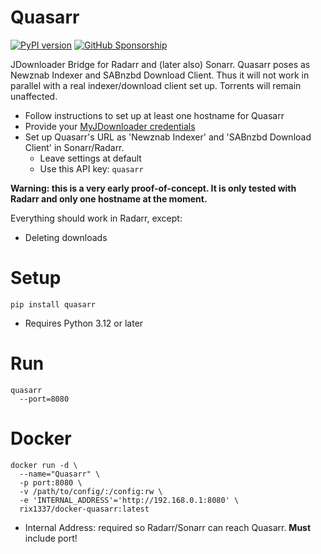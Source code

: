 # Quasarr

[![PyPI version](https://badge.fury.io/py/quasarr.svg)](https://badge.fury.io/py/quasarr)
[![GitHub Sponsorship](https://img.shields.io/badge/support-me-red.svg)](https://github.com/users/rix1337/sponsorship)

JDownloader Bridge for Radarr and (later also) Sonarr.
Quasarr poses as Newznab Indexer and SABnzbd Download Client.
Thus it will not work in parallel with a real indexer/download client set up.
Torrents will remain unaffected.

* Follow instructions to set up at least one hostname for Quasarr
* Provide your [MyJDownloader credentials](https://my.jdownloader.org)
* Set up Quasarr's URL as 'Newznab Indexer' and 'SABnzbd Download Client' in Sonarr/Radarr.
    * Leave settings at default
    * Use this API key: `quasarr`

**Warning: this is a very early proof-of-concept.
It is only tested with Radarr and only one hostname at the moment.**

Everything should work in Radarr, except:

- Deleting downloads

# Setup

`pip install quasarr`

* Requires Python 3.12 or later

# Run

```
quasarr
  --port=8080
  ```

# Docker

```
docker run -d \
  --name="Quasarr" \
  -p port:8080 \
  -v /path/to/config/:/config:rw \
  -e 'INTERNAL_ADDRESS'='http://192.168.0.1:8080' \
  rix1337/docker-quasarr:latest
  ```

* Internal Address: required so Radarr/Sonarr can reach Quasarr. **Must** include port!
